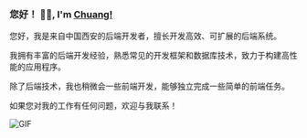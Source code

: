 ### 您好！ 👋🏽, I'm [Chuang!](https://zhangchuangla.cn)

<p>您好，我是来自中国西安的后端开发者，擅长开发高效、可扩展的后端系统。</p>
<p>我拥有丰富的后端开发经验，熟悉常见的开发框架和数据库技术，致力于构建高性能的应用程序。</p>
<p>除了后端技术，我也稍微会一些前端开发，能够独立完成一些简单的前端任务。</p>
<p>如果您对我的工作有任何问题，欢迎与我联系！</p>

  <img align="center" alt="GIF" src="https://media.giphy.com/media/836HiJc7pgzy8iNXCn/giphy.gif" />
